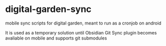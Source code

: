 # digital-garden-sync


mobile sync scripts for digital garden, meant to run as a cronjob on android

It is used as a temporary solution until Obsidian Git Sync plugin becomes avaliable on mobile and supports git submodules
